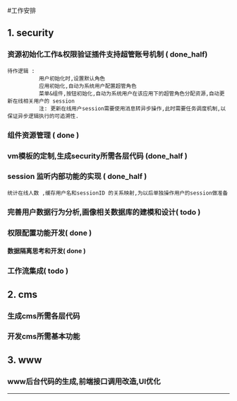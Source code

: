 #工作安排
## 1. security
### 资源初始化工作&权限验证插件支持超管账号机制 ( done_half)
````
待作逻辑 : 
          用户初始化时,设置默认角色 
          应用初始化,自动为系统用户配置超管角色
          菜单&组件,按钮初始化,自动为系统用户在该应用下的超管角色分配资源,自动更新在线相关用户的 session
          注: 更新在线用户session需要使用消息转异步操作,此时需要任务调度机制,以保证异步逻辑执行的可追溯性.
````
### 组件资源管理 ( done )
### vm模板的定制,生成security所需各层代码 (done_half )
### session 监听内部功能的实现 ( done_half )
````
统计在线人数 ,缓存用户名和sessionID 的关系映射,为以后单独操作用户的session做准备
````
### 完善用户数据行为分析,画像相关数据库的建模和设计( todo )
### 权限配置功能开发( done )
#### 数据隔离思考和开发( done )
### 工作流集成( todo )
## 2. cms
### 生成cms所需各层代码
### 开发cms所需基本功能
## 3. www
### www后台代码的生成,前端接口调用改造,UI优化

----------




